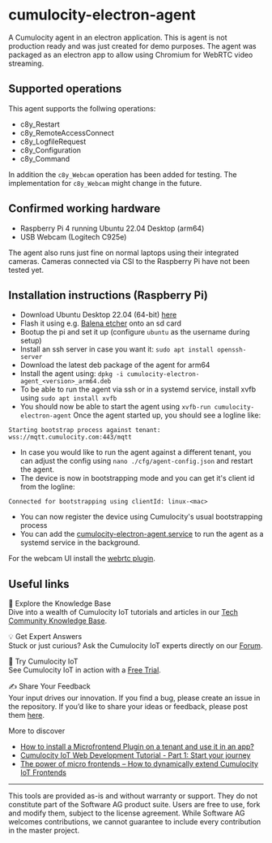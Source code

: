# cumulocity-electron-agent

A Cumulocity agent in an electron application. This is agent is not production ready and was just created for demo purposes.
The agent was packaged as an electron app to allow using Chromium for WebRTC video streaming.

## Supported operations

This agent supports the follwing operations:

- c8y_Restart
- c8y_RemoteAccessConnect
- c8y_LogfileRequest
- c8y_Configuration
- c8y_Command

In addition the `c8y_Webcam` operation has been added for testing. The implementation for `c8y_Webcam` might change in the future.

## Confirmed working hardware

- Raspberry Pi 4 running Ubuntu 22.04 Desktop (arm64)
- USB Webcam (Logitech C925e)

The agent also runs just fine on normal laptops using their integrated cameras.
Cameras connected via CSI to the Raspberry Pi have not been tested yet.

## Installation instructions (Raspberry Pi)

- Download Ubuntu Desktop 22.04 (64-bit) [here](https://ubuntu.com/download/raspberry-pi)
- Flash it using e.g. [Balena etcher](https://www.balena.io/etcher) onto an sd card
- Bootup the pi and set it up (configure `ubuntu` as the username during setup)
- Install an ssh server in case you want it: `sudo apt install openssh-server`
- Download the latest deb package of the agent for arm64
- Install the agent using: `dpkg -i cumulocity-electron-agent_<version>_arm64.deb`
- To be able to run the agent via ssh or in a systemd service, install xvfb using `sudo apt install xvfb`
- You should now be able to start the agent using `xvfb-run cumulocity-electron-agent`
  Once the agent started up, you should see a logline like:

```
Starting bootstrap process against tenant: wss://mqtt.cumulocity.com:443/mqtt
```

- In case you would like to run the agent against a different tenant, you can adjust the config using `nano ./cfg/agent-config.json` and restart the agent.
- The device is now in bootstrapping mode and you can get it's client id from the logline:

```
Connected for bootstrapping using clientId: linux-<mac>
```

- You can now register the device using Cumulocity's usual bootstrapping process
- You can add the [cumulocity-electron-agent.service](./cumulocity-electron-agent.service) to run the agent as a systemd service in the background.

For the webcam UI install the [webrtc plugin](https://github.com/SoftwareAG/cumulocity-webrtc-webcam-plugin).

## Useful links 

📘 Explore the Knowledge Base   
Dive into a wealth of Cumulocity IoT tutorials and articles in our [Tech Community Knowledge Base](https://tech.forums.softwareag.com/tags/c/knowledge-base/6/cumulocity-iot).  

💡 Get Expert Answers    
Stuck or just curious? Ask the Cumulocity IoT experts directly on our [Forum](https://tech.forums.softwareag.com/tags/c/forum/1/Cumulocity-IoT).   

🚀 Try Cumulocity IoT    
See Cumulocity IoT in action with a [Free Trial](https://techcommunity.softwareag.com/en_en/downloads.html).   

✍️ Share Your Feedback    
Your input drives our innovation. If you find a bug, please create an issue in the repository. If you’d like to share your ideas or feedback, please post them [here](https://tech.forums.softwareag.com/c/feedback/2). 

More to discover 
* [How to install a Microfrontend Plugin on a tenant and use it in an app?](https://tech.forums.softwareag.com/t/how-to-install-a-microfrontend-plugin-on-a-tenant-and-use-it-in-an-app/268981)  
* [Cumulocity IoT Web Development Tutorial - Part 1: Start your journey](https://tech.forums.softwareag.com/t/cumulocity-iot-web-development-tutorial-part-1-start-your-journey/259613) 
* [The power of micro frontends – How to dynamically extend Cumulocity IoT Frontends](https://tech.forums.softwareag.com/t/the-power-of-micro-frontends-how-to-dynamically-extend-cumulocity-iot-frontends/266665)  

---

This tools are provided as-is and without warranty or support. They do not constitute part of the Software AG product suite. Users are free to use, fork and modify them, subject to the license agreement. While Software AG welcomes contributions, we cannot guarantee to include every contribution in the master project.
